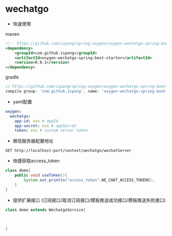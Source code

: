 # wechatgo
- 快速使用

maven
```xml
<!-- https://github.com/ispong/spring-oxygen/oxygen-wechatgo-spring-boot-starter -->
<dependency>
    <groupId>com.github.ispong</groupId>
    <artifactId>oxygen-wechatgo-spring-boot-starter</artifactId>
    <version>0.0.1</version>
</dependency>
```
gradle
```groovy
// https://github.com/ispong/spring-oxygen/oxygen-wechatgo-spring-boot-starter
compile group: 'com.github.ispong', name: 'oxygen-wechatgo-spring-boot-starter', version: '0.0.1'
```

- yaml配置
```yaml
oxygen:
  wechatgo:
    app-id: xxx # appId
    app-secret: xxx # appSecret
    token: xxx # custom server token
```

- 微信服务器配置地址
```http request
GET http://localhost:port/context/wechatgo/wechatServer
```

- 快捷获取access_token
```java
class demo{
    public void useToken(){
        System.out.println("access_token",WE_CHAT_ACCESS_TOKENS);
    }   
}
```

- 提供扩展接口 (订阅接口/取消订阅接口/模板推送成功接口/模板推送失败接口)
```java
class demo extends WechatgoService{ 
    
        
    
}
```


